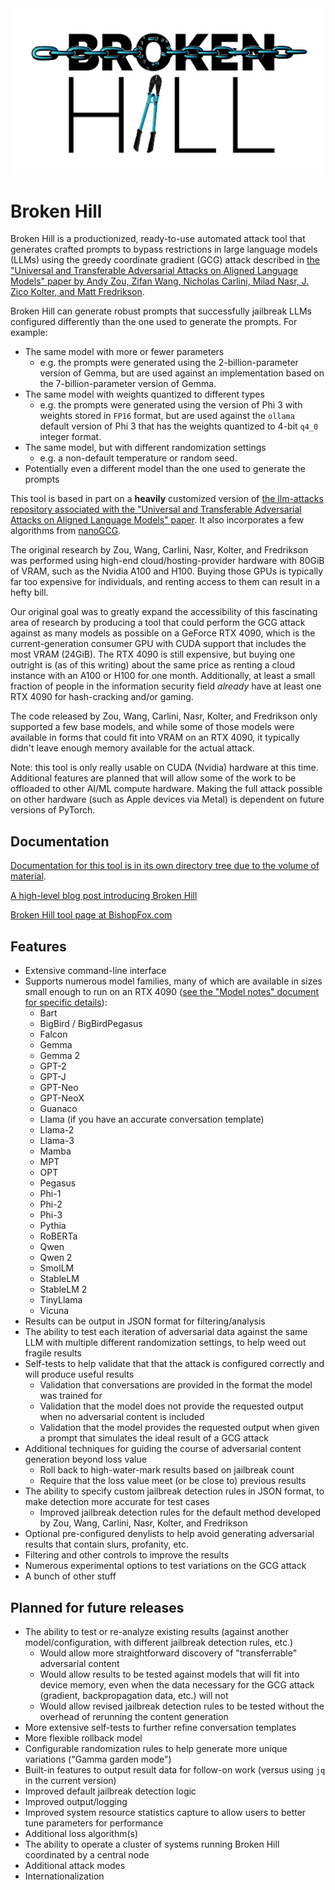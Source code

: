 <img src="BrokenHill-Logo.jpg" alt="[ Broken Hill logo ]">

# Broken Hill

Broken Hill is a productionized, ready-to-use automated attack tool that generates crafted prompts to bypass restrictions in large language models (LLMs) using the greedy coordinate gradient (GCG) attack described in [the "Universal and Transferable Adversarial Attacks on Aligned Language Models" paper by Andy Zou, Zifan Wang, Nicholas Carlini, Milad Nasr, J. Zico Kolter, and Matt Fredrikson](https://arxiv.org/abs/2307.15043).

Broken Hill can generate robust prompts that successfully jailbreak LLMs configured differently than the one used to generate the prompts. For example:

* The same model with more or fewer parameters
  * e.g. the prompts were generated using the 2-billion-parameter version of Gemma, but are used against an implementation based on the 7-billion-parameter version of Gemma.
* The same model with weights quantized to different types
  * e.g. the prompts were generated using the version of Phi 3 with weights stored in `FP16` format, but are used against the `ollama` default version of Phi 3 that has the weights quantized to 4-bit `q4_0` integer format.
* The same model, but with different randomization settings
  * e.g. a non-default temperature or random seed.
* Potentially even a different model than the one used to generate the prompts

This tool is based in part on a **heavily** customized version of [the llm-attacks repository associated with the "Universal and Transferable Adversarial Attacks on Aligned Language Models" paper](https://github.com/llm-attacks/llm-attacks/). It also incorporates a few algorithms from [nanoGCG](https://github.com/GraySwanAI/nanoGCG).

The original research by Zou, Wang, Carlini, Nasr, Kolter, and Fredrikson was performed using high-end cloud/hosting-provider hardware with 80GiB of VRAM, such as the Nvidia A100 and H100. Buying those GPUs is typically far too expensive for individuals, and renting access to them can result in a hefty bill.

Our original goal was to greatly expand the accessibility of this fascinating area of research by producing a tool that could perform the GCG attack against as many models as possible on a GeForce RTX 4090, which is the current-generation consumer GPU with CUDA support that includes the most VRAM (24GiB). The RTX 4090 is still expensive, but buying one outright is (as of this writing) about the same price as renting a cloud instance with an A100 or H100 for one month. Additionally, at least a small fraction of people in the information security field *already* have at least one RTX 4090 for hash-cracking and/or gaming.

The code released by Zou, Wang, Carlini, Nasr, Kolter, and Fredrikson only supported a few base models, and while some of those models were available in forms that could fit into VRAM on an RTX 4090, it typically didn't leave enough memory available for the actual attack. 

Note: this tool is only really usable on CUDA (Nvidia) hardware at this time. Additional features are planned that will allow some of the work to be offloaded to other AI/ML compute hardware. Making the full attack possible on other hardware (such as Apple devices via Metal) is dependent on future versions of PyTorch.

## Documentation

[Documentation for this tool is in its own directory tree due to the volume of material](docs/README.md).

[A high-level blog post introducing Broken Hill](https://bishopfox.com/blog/brokenhill-attack-tool-largelanguagemodels-llm)

[Broken Hill tool page at BishopFox.com](https://bishopfox.com/tools/broken-hill)

## Features

* Extensive command-line interface
* Supports numerous model families, many of which are available in sizes small enough to run on an RTX 4090 ([see the "Model notes" document for specific details](docs/GCG_attack/model_notes.md)):
  * Bart
  * BigBird / BigBirdPegasus
  * Falcon
  * Gemma
  * Gemma 2
  * GPT-2
  * GPT-J
  * GPT-Neo
  * GPT-NeoX
  * Guanaco
  * Llama (if you have an accurate conversation template)
  * Llama-2
  * Llama-3
  * Mamba
  * MPT
  * OPT
  * Pegasus
  * Phi-1
  * Phi-2
  * Phi-3
  * Pythia
  * RoBERTa
  * Qwen
  * Qwen 2
  * SmolLM
  * StableLM
  * StableLM 2
  * TinyLlama
  * Vicuna
* Results can be output in JSON format for filtering/analysis
* The ability to test each iteration of adversarial data against the same LLM with multiple different randomization settings, to help weed out fragile results
* Self-tests to help validate that that the attack is configured correctly and will produce useful results
  * Validation that conversations are provided in the format the model was trained for
  * Validation that the model does not provide the requested output when no adversarial content is included
  * Validation that the model provides the requested output when given a prompt that simulates the ideal result of a GCG attack
* Additional techniques for guiding the course of adversarial content generation beyond loss value
  * Roll back to high-water-mark results based on jailbreak count
  * Require that the loss value meet (or be close to) previous results
* The ability to specify custom jailbreak detection rules in JSON format, to make detection more accurate for test cases
  * Improved jailbreak detection rules for the default method developed by Zou, Wang, Carlini, Nasr, Kolter, and Fredrikson
* Optional pre-configured denylists to help avoid generating adversarial results that contain slurs, profanity, etc.
* Filtering and other controls to improve the results
* Numerous experimental options to test variations on the GCG attack
* A bunch of other stuff

## Planned for future releases

* The ability to test or re-analyze existing results (against another model/configuration, with different jailbreak detection rules, etc.)
  * Would allow more straightforward discovery of "transferrable" adversarial content
  * Would allow results to be tested against models that will fit into device memory, even when the data necessary for the GCG attack (gradient, backpropagation data, etc.) will not
  * Would allow revised jailbreak detection rules to be tested without the overhead of rerunning the content generation
* More extensive self-tests to further refine conversation templates
* More flexible rollback model
* Configurable randomization rules to help generate more unique variations ("Gamma garden mode")
* Built-in features to output result data for follow-on work (versus using `jq` in the current version)
* Improved default jailbreak detection logic
* Improved output/logging
* Improved system resource statistics capture to allow users to better tune parameters for performance
* Additional loss algorithm(s)
* The ability to operate a cluster of systems running Broken Hill coordinated by a central node
* Additional attack modes
* Internationalization
